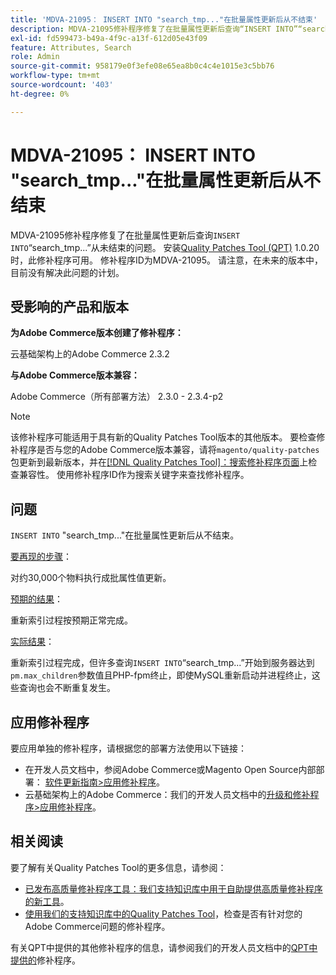 ```yaml
---
title: 'MDVA-21095： INSERT INTO "search_tmp..."在批量属性更新后从不结束'
description: MDVA-21095修补程序修复了在批量属性更新后查询“INSERT INTO”“search\_tmp...”从未结束的问题。 安装[Quality Patches Tool (QPT)](/help/announcements/adobe-commerce-announcements/magento-quality-patches-released-new-tool-to-self-serve-quality-patches.md) 1.0.20后，即可使用此修补程序。 修补程序ID为MDVA-21095。 请注意，在未来的版本中，目前没有解决此问题的计划。
exl-id: fd599473-b49a-4f9c-a13f-612d05e43f09
feature: Attributes, Search
role: Admin
source-git-commit: 958179e0f3efe08e65ea8b0c4c4e1015e3c5bb76
workflow-type: tm+mt
source-wordcount: '403'
ht-degree: 0%

---
```


# MDVA-21095： INSERT INTO &quot;search_tmp...&quot;在批量属性更新后从不结束

MDVA-21095修补程序修复了在批量属性更新后查询`INSERT INTO`“search\_tmp...”从未结束的问题。 安装[Quality Patches Tool (QPT)](/help/announcements/adobe-commerce-announcements/magento-quality-patches-released-new-tool-to-self-serve-quality-patches.md) 1.0.20时，此修补程序可用。 修补程序ID为MDVA-21095。 请注意，在未来的版本中，目前没有解决此问题的计划。

## 受影响的产品和版本

**为Adobe Commerce版本创建了修补程序：**

云基础架构上的Adobe Commerce 2.3.2

**与Adobe Commerce版本兼容：**

Adobe Commerce（所有部署方法） 2.3.0 - 2.3.4-p2

>[!NOTE]
>
>该修补程序可能适用于具有新的Quality Patches Tool版本的其他版本。 要检查修补程序是否与您的Adobe Commerce版本兼容，请将`magento/quality-patches`包更新到最新版本，并在[[!DNL Quality Patches Tool]：搜索修补程序页面](https://devdocs.magento.com/quality-patches/tool.html#patch-grid)上检查兼容性。 使用修补程序ID作为搜索关键字来查找修补程序。

## 问题

`INSERT INTO` &quot;search\_tmp...&quot;在批量属性更新后从不结束。

<u>要再现的步骤</u>：

对约30,000个物料执行成批属性值更新。

<u>预期的结果</u>：

重新索引过程按预期正常完成。

<u>实际结果</u>：

重新索引过程完成，但许多查询`INSERT INTO`“search\_tmp...”开始到服务器达到`pm.max_children`参数值且PHP-fpm终止，即使MySQL重新启动并进程终止，这些查询也会不断重复发生。

## 应用修补程序

要应用单独的修补程序，请根据您的部署方法使用以下链接：

* 在开发人员文档中，参阅Adobe Commerce或Magento Open Source内部部署： [软件更新指南>应用修补程序](https://devdocs.magento.com/guides/v2.4/comp-mgr/patching/mqp.html)。
* 云基础架构上的Adobe Commerce：我们的开发人员文档中的[升级和修补程序>应用修补程序](https://devdocs.magento.com/cloud/project/project-patch.html)。

## 相关阅读

要了解有关Quality Patches Tool的更多信息，请参阅：

* [已发布高质量修补程序工具：我们支持知识库中用于自助提供高质量修补程序的新工具](/help/announcements/adobe-commerce-announcements/magento-quality-patches-released-new-tool-to-self-serve-quality-patches.md)。
* [使用我们的支持知识库中的Quality Patches Tool](/help/support-tools/patches-available-in-qpt-tool/check-patch-for-magento-issue-with-magento-quality-patches.md)，检查是否有针对您的Adobe Commerce问题的修补程序。

有关QPT中提供的其他修补程序的信息，请参阅我们的开发人员文档中的[QPT中提供的](https://devdocs.magento.com/quality-patches/tool.html#patch-grid)修补程序。
